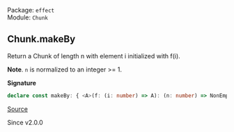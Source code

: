 Package: `effect`<br />
Module: `Chunk`<br />

## Chunk.makeBy

Return a Chunk of length n with element i initialized with f(i).

**Note**. `n` is normalized to an integer >= 1.

**Signature**

```ts
declare const makeBy: { <A>(f: (i: number) => A): (n: number) => NonEmptyChunk<A>; <A>(n: number, f: (i: number) => A): NonEmptyChunk<A>; }
```

[Source](https://github.com/Effect-TS/effect/tree/main/packages/effect/src/Chunk.ts#L1316)

Since v2.0.0